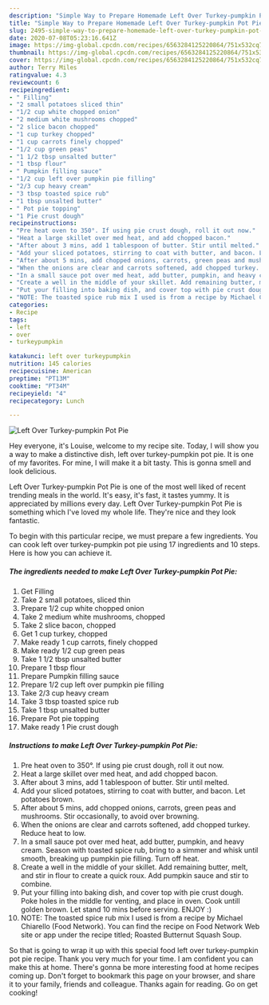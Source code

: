 ```yaml
---
description: "Simple Way to Prepare Homemade Left Over Turkey-pumpkin Pot Pie"
title: "Simple Way to Prepare Homemade Left Over Turkey-pumpkin Pot Pie"
slug: 2495-simple-way-to-prepare-homemade-left-over-turkey-pumpkin-pot-pie
date: 2020-07-08T05:23:16.641Z
image: https://img-global.cpcdn.com/recipes/6563284125220864/751x532cq70/left-over-turkey-pumpkin-pot-pie-recipe-main-photo.jpg
thumbnail: https://img-global.cpcdn.com/recipes/6563284125220864/751x532cq70/left-over-turkey-pumpkin-pot-pie-recipe-main-photo.jpg
cover: https://img-global.cpcdn.com/recipes/6563284125220864/751x532cq70/left-over-turkey-pumpkin-pot-pie-recipe-main-photo.jpg
author: Terry Miles
ratingvalue: 4.3
reviewcount: 6
recipeingredient:
- " Filling"
- "2 small potatoes sliced thin"
- "1/2 cup white chopped onion"
- "2 medium white mushrooms chopped"
- "2 slice bacon chopped"
- "1 cup turkey chopped"
- "1 cup carrots finely chopped"
- "1/2 cup green peas"
- "1 1/2 tbsp unsalted butter"
- "1 tbsp flour"
- " Pumpkin filling sauce"
- "1/2 cup left over pumpkin pie filling"
- "2/3 cup heavy cream"
- "3 tbsp toasted spice rub"
- "1 tbsp unsalted butter"
- " Pot pie topping"
- "1 Pie crust dough"
recipeinstructions:
- "Pre heat oven to 350°. If using pie crust dough, roll it out now."
- "Heat a large skillet over med heat, and add chopped bacon."
- "After about 3 mins, add 1 tablespoon of butter. Stir until melted."
- "Add your sliced potatoes, stirring to coat with butter, and bacon. Let potatoes brown."
- "After about 5 mins, add chopped onions, carrots, green peas and mushrooms. Stir occasionally, to avoid over browning."
- "When the onions are clear and carrots softened, add chopped turkey. Reduce heat to low."
- "In a small sauce pot over med heat, add butter, pumpkin, and heavy cream. Season with toasted spice rub, bring to a simmer and whisk until smooth, breaking up pumpkin pie filling. Turn off heat."
- "Create a well in the middle of your skillet. Add remaining butter, melt, and stir in flour to create a quick roux. Add pumpkin sauce and stir to combine."
- "Put your filling into baking dish, and cover top with pie crust dough. Poke holes in the middle for venting, and place in oven. Cook untill golden brown. Let stand 10 mins before serving. ENJOY :)"
- "NOTE: The toasted spice rub mix I used is from a recipe by Michael Chiarello (Food Network). You can find the recipe on Food Network Web site or app under the recipe titled; Roasted Butternut Squash Soup."
categories:
- Recipe
tags:
- left
- over
- turkeypumpkin

katakunci: left over turkeypumpkin 
nutrition: 145 calories
recipecuisine: American
preptime: "PT13M"
cooktime: "PT34M"
recipeyield: "4"
recipecategory: Lunch

---
```



![Left Over Turkey-pumpkin Pot Pie](https://img-global.cpcdn.com/recipes/6563284125220864/751x532cq70/left-over-turkey-pumpkin-pot-pie-recipe-main-photo.jpg)

Hey everyone, it's Louise, welcome to my recipe site. Today, I will show you a way to make a distinctive dish, left over turkey-pumpkin pot pie. It is one of my favorites. For mine, I will make it a bit tasty. This is gonna smell and look delicious.



Left Over Turkey-pumpkin Pot Pie is one of the most well liked of recent trending meals in the world. It's easy, it's fast, it tastes yummy. It is appreciated by millions every day. Left Over Turkey-pumpkin Pot Pie is something which I've loved my whole life. They're nice and they look fantastic.


To begin with this particular recipe, we must prepare a few ingredients. You can cook left over turkey-pumpkin pot pie using 17 ingredients and 10 steps. Here is how you can achieve it.

<!--inarticleads1-->

##### The ingredients needed to make Left Over Turkey-pumpkin Pot Pie:

1. Get  Filling
1. Take 2 small potatoes, sliced thin
1. Prepare 1/2 cup white chopped onion
1. Take 2 medium white mushrooms, chopped
1. Take 2 slice bacon, chopped
1. Get 1 cup turkey, chopped
1. Make ready 1 cup carrots, finely chopped
1. Make ready 1/2 cup green peas
1. Take 1 1/2 tbsp unsalted butter
1. Prepare 1 tbsp flour
1. Prepare  Pumpkin filling sauce
1. Prepare 1/2 cup left over pumpkin pie filling
1. Take 2/3 cup heavy cream
1. Take 3 tbsp toasted spice rub
1. Take 1 tbsp unsalted butter
1. Prepare  Pot pie topping
1. Make ready 1 Pie crust dough




<!--inarticleads2-->

##### Instructions to make Left Over Turkey-pumpkin Pot Pie:

1. Pre heat oven to 350°. If using pie crust dough, roll it out now.
1. Heat a large skillet over med heat, and add chopped bacon.
1. After about 3 mins, add 1 tablespoon of butter. Stir until melted.
1. Add your sliced potatoes, stirring to coat with butter, and bacon. Let potatoes brown.
1. After about 5 mins, add chopped onions, carrots, green peas and mushrooms. Stir occasionally, to avoid over browning.
1. When the onions are clear and carrots softened, add chopped turkey. Reduce heat to low.
1. In a small sauce pot over med heat, add butter, pumpkin, and heavy cream. Season with toasted spice rub, bring to a simmer and whisk until smooth, breaking up pumpkin pie filling. Turn off heat.
1. Create a well in the middle of your skillet. Add remaining butter, melt, and stir in flour to create a quick roux. Add pumpkin sauce and stir to combine.
1. Put your filling into baking dish, and cover top with pie crust dough. Poke holes in the middle for venting, and place in oven. Cook untill golden brown. Let stand 10 mins before serving. ENJOY :)
1. NOTE: The toasted spice rub mix I used is from a recipe by Michael Chiarello (Food Network). You can find the recipe on Food Network Web site or app under the recipe titled; Roasted Butternut Squash Soup.




So that is going to wrap it up with this special food left over turkey-pumpkin pot pie recipe. Thank you very much for your time. I am confident you can make this at home. There's gonna be more interesting food at home recipes coming up. Don't forget to bookmark this page on your browser, and share it to your family, friends and colleague. Thanks again for reading. Go on get cooking!
